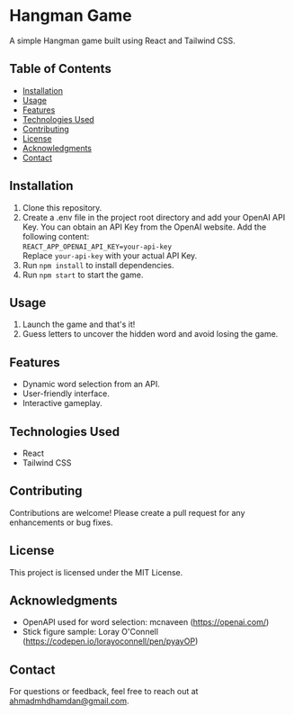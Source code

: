 # Hangman Game

A simple Hangman game built using React and Tailwind CSS.

## Table of Contents

- [Installation](#installation)
- [Usage](#usage)
- [Features](#features)
- [Technologies Used](#technologies-used)
- [Contributing](#contributing)
- [License](#license)
- [Acknowledgments](#acknowledgments)
- [Contact](#contact)

## Installation

1. Clone this repository.
2. Create a .env file in the project root directory and add your OpenAI API Key. You can obtain an API Key from the OpenAI website. Add the following content:  
   `REACT_APP_OPENAI_API_KEY=your-api-key`  
   Replace `your-api-key` with your actual API Key.
3. Run `npm install` to install dependencies.
4. Run `npm start` to start the game.

## Usage

1. Launch the game and that's it!
2. Guess letters to uncover the hidden word and avoid losing the game.

## Features

- Dynamic word selection from an API.
- User-friendly interface.
- Interactive gameplay.

## Technologies Used

- React
- Tailwind CSS

## Contributing

Contributions are welcome! Please create a pull request for any enhancements or bug fixes.

## License

This project is licensed under the MIT License.

## Acknowledgments

- OpenAPI used for word selection: mcnaveen (https://openai.com/)
- Stick figure sample: Loray O'Connell (https://codepen.io/lorayoconnell/pen/pyayOP)

## Contact

For questions or feedback, feel free to reach out at ahmadmhdhamdan@gmail.com.
